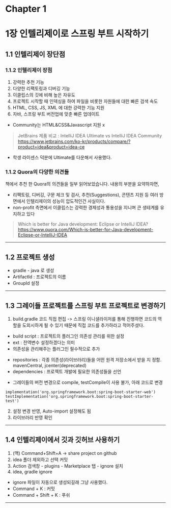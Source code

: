 Chapter 1
======================
# 1장 인텔리제이로 스프링 부트 시작하기
## 1.1 인텔리제이 장단점
### 1.1.2 인텔리제이 장점
1. 강력한 추천 기능
2. 다양한 리팩토링과 디버깅 기능
3. 이클립스의 깃에 비해 높은 자유도
4. 프로젝트 시작할 때 인덱싱을 하여 파일을 비롯한 자원들에 대한 빠른 검색 속도
5. HTML, CSS, JS, XML 에 대한 강력한 기능 지원
6. 자바, 스프링 부트 버전업에 맞춘 빠른 업데이트

- Community는 HTML&CSS&Javascript 지원 x
>JetBrains 제품 비교 : IntelliJ IDEA Ultimate vs IntelliJ IDEA Community  
>https://www.jetbrains.com/ko-kr/products/compare/?product=idea&product=idea-ce
- 학생 라이센스 덕분에 Ultimate를 다운해서 사용했다.

### 1.1.2 Quora의 다양한 의견들
책에서 추천 한 Quora의 의견들을 일부 읽어보았습니다. 내용의 부분을 요약하자면,
- 리팩토링, 디버깅, 구문 체크 및 검사, 추천(Suggestions), 콘텐츠 지원 등 여러 방면에서 인텔리제이의 성능이 압도적인건 사실이다.
- non-profit 측면에서 이클립스는 강력한 경제성과 통용성을 지니며 큰 생테계를 유지하고 있다 

>Which is better for Java development: Eclipse or IntelliJ IDEA?  
>https://www.quora.com/Which-is-better-for-Java-development-Eclipse-or-IntelliJ-IDEA
------------------------------
## 1.2 프로젝트 생성
- gradle - java 로 생성
- ArtifactId : 프로젝트의 이름
- GroupId 설정
------------------------------  
## 1.3 그레이들 프로젝트를 스프링 부트 프로젝트로 변경하기
1. build.gradle 코드 직접 편집 -> 스프링 이니셜라이저를 통해 진행하면 코드의 역할을 도외시하게 될 수 있기 때문에 직접 코드를 추가하라고 적어주셨다.
- build script : 프로젝트의 플러그인 의존성 관리를 위한 설정
- ext : 전역변수 설정하겠다는 의미
- 의존성을 관리해주는 플러그인 필수적으로 추가
+ repositories : 각종 의존성(라이브러리)들을 어떤 원격 저장소에서 받을 지 정함. mavenCentral, jcenter(deprecated)
+ dependencies : 프로젝트 개발에 필요한 의존성들을 선언  
* 그레이들의 버전 변경으로 compile, testCompile이 사용 불가, 아래 코드로 변경

<pre>
<code>implementation('org.springframework.boot:spring-boot-starter-web')
testImplementation('org.springframework.boot:spring-boot-starter-test')</code>
</pre>
  
2. 설정 변경 반영, Auto-import 설정해도 됨
3. 라이브러리 반영 확인
------------------------------
## 1.4 인텔리제이에서 깃과 깃허브 사용하기
1. (맥) Command+Shift+A -> share project on github
2. idea 폴더 제외하고 선택 커밋
3. Action 검색창 - plugins - Marketplace 탭 - ignore 설치
4. idea, gradle ignore
- ignore 파일이 자동으로 생성되길래 그냥 사용했다.
- Command + K : 커밋 
- Command + Shift + K : 푸쉬
------------------------------

